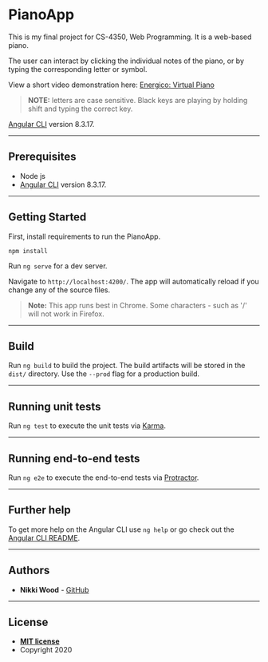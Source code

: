 
# PianoApp

This is my final project for CS-4350, Web Programming. It is a web-based piano.

The user can interact by clicking the individual notes of the piano, or by typing the corresponding letter or symbol.

View a short video demonstration here: [Energico: Virtual Piano](https://youtu.be/ETXWmt7jJyk)

> **NOTE:** letters are case sensitive. Black keys are playing by holding shift and typing the correct key.

[Angular CLI](https://github.com/angular/angular-cli) version 8.3.17.

---
## Prerequisites

- Node js
- [Angular CLI](https://github.com/angular/angular-cli) version 8.3.17.

---
## Getting Started
First, install requirements to run the PianoApp.
```
npm install
```

Run `ng serve` for a dev server. 

Navigate to `http://localhost:4200/`. The app will automatically reload if you change any of the source files.


> **Note:** This app runs best in Chrome. Some characters - such as '/' will not work in Firefox.

---
## Build

Run `ng build` to build the project. The build artifacts will be stored in the `dist/` directory. Use the `--prod` flag for a production build.

---
## Running unit tests

Run `ng test` to execute the unit tests via [Karma](https://karma-runner.github.io).

---
## Running end-to-end tests

Run `ng e2e` to execute the end-to-end tests via [Protractor](http://www.protractortest.org/).

---
## Further help

To get more help on the Angular CLI use `ng help` or go check out the [Angular CLI README](https://github.com/angular/angular-cli/blob/master/README.md).

---
## Authors

* **Nikki Wood** - [GitHub](https://github.com/woodenikki)

---
## License


- **[MIT license](http://opensource.org/licenses/mit-license.php)**
- Copyright 2020 

